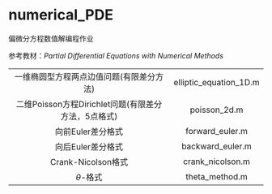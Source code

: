 # numerical_PDE

偏微分方程数值解编程作业

参考教材：*Partial Differential Equations with Numerical Methods*

|||
:-:|:-:
一维椭圆型方程两点边值问题(有限差分方法)|elliptic_equation_1D.m
二维Poisson方程Dirichlet问题(有限差分方法，5点格式)|poisson_2d.m
向前Euler差分格式|forward_euler.m
向后Euler差分格式|backward_euler.m
Crank-Nicolson格式|crank_nicolson.m
$\theta$-格式|theta_method.m
